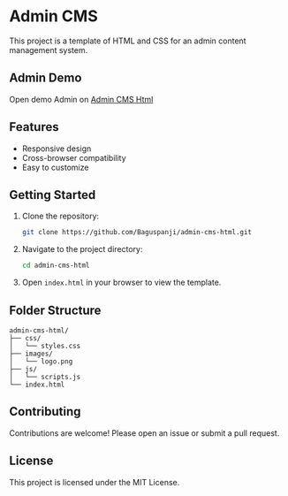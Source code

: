 # Admin CMS

This project is a template of HTML and CSS for an admin content management system.

## Admin Demo
Open demo Admin on [Admin CMS Html](https://baguspanji.github.io/admin-cms-html/basic-admin/index.html)


## Features

- Responsive design
- Cross-browser compatibility
- Easy to customize

## Getting Started

1. Clone the repository:
    ```bash
    git clone https://github.com/Baguspanji/admin-cms-html.git
    ```
2. Navigate to the project directory:
    ```bash
    cd admin-cms-html
    ```
3. Open `index.html` in your browser to view the template.

## Folder Structure

```
admin-cms-html/
├── css/
│   └── styles.css
├── images/
│   └── logo.png
├── js/
│   └── scripts.js
└── index.html
```

## Contributing

Contributions are welcome! Please open an issue or submit a pull request.

## License

This project is licensed under the MIT License.